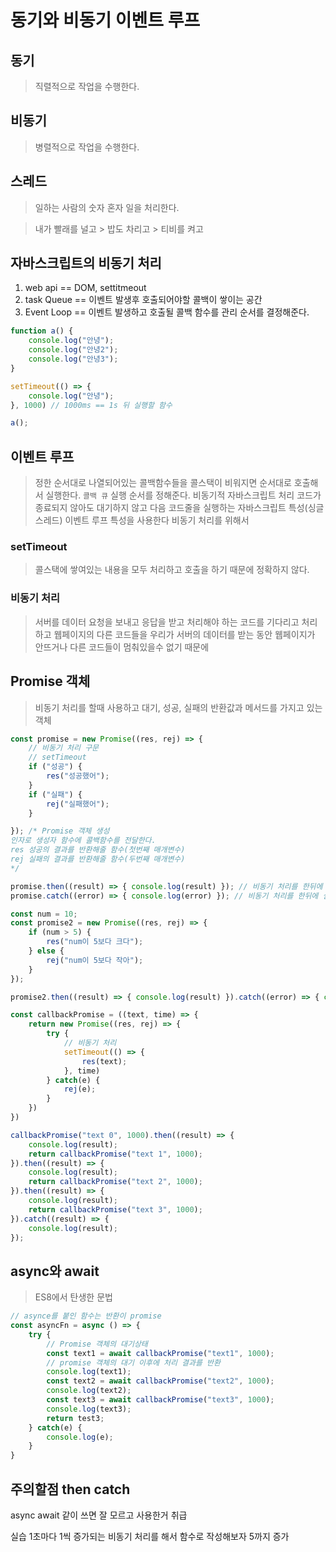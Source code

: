 # 동기와 비동기 이벤트 루프

## 동기
> 직렬적으로 작업을 수행한다.

## 비동기
> 병렬적으로 작업을 수행한다.

## 스레드
> 일하는 사람의 숫자
> 혼자 일을 처리한다.

> 내가 빨래를 널고 > 밥도 차리고 > 티비를 켜고

## 자바스크립트의 비동기 처리
1. web api == DOM, settitmeout
2. task Queue == 이벤트 발생후 호출되어야할 콜백이 쌓이는 공간
3. Event Loop == 이벤트 발생하고 호출될 콜백 함수를 관리 순서를 결정해준다.

```js
function a() {
    console.log("안녕");
    console.log("안녕2");
    console.log("안녕3");
}

setTimeout(() => {
    console.log("안녕");
}, 1000) // 1000ms == 1s 뒤 실행할 함수

a();
```

## 이벤트 루프
> 정한 순서대로 나열되어있는 콜백함수들을 콜스택이 비워지면 순서대로 호출해서 실행한다. `콜백 큐`
> 실행 순서를 정해준다.
> 비동기적 자바스크립트 처리 코드가 종료되지 않아도 대기하지 않고 다음 코드줄을 실행하는 자바스크립트 특성(싱글 스레드)
> 이벤트 루프 특성을 사용한다 비동기 처리를 위해서

### setTimeout
> 콜스택에 쌓여있는 내용을 모두 처리하고 호출을 하기 때문에 정확하지 않다.

### 비동기 처리
> 서버를 데이터 요청을 보내고 응답을 받고 처리해야 하는 코드를 기다리고 처리하고 
> 웹페이지의 다른 코드들을 우리가 서버의 데이터를 받는 동안 웹페이지가 안뜨거나 다른 코드들이 멈춰있을수 없기 때문에

## Promise 객체
> 비동기 처리를 할때 사용하고
> 대기, 성공, 실패의 반환값과 메서드를 가지고 있는 객체

```js
const promise = new Promise((res, rej) => {
    // 비동기 처리 구문
    // setTimeout
    if ("성공") {
        res("성공했어");
    }
    if ("실패") {
        rej("실패했어");
    }

}); /* Promise 객체 생성
인자로 생성자 함수에 콜백함수를 전달한다.
res 성공의 결과를 반환해줄 함수(첫번째 매개변수)
rej 실패의 결과를 반환해줄 함수(두번째 매개변수)
*/

promise.then((result) => { console.log(result) }); // 비동기 처리를 한뒤에 성공 결과를 반환한다.
promise.catch((error) => { console.log(error) }); // 비동기 처리를 한뒤에 실패 결과를 반환한다.

const num = 10;
const promise2 = new Promise((res, rej) => {
    if (num > 5) {
        res("num이 5보다 크다");
    } else {
        rej("num이 5보다 작아");
    }
});

promise2.then((result) => { console.log(result) }).catch((error) => { console.log(error) });

const callbackPromise = ((text, time) => {
    return new Promise((res, rej) => {
        try {
            // 비동기 처리
            setTimeout(() => {
                res(text);
            }, time)
        } catch(e) {
            rej(e);
        }
    })
})

callbackPromise("text 0", 1000).then((result) => { 
    console.log(result);
    return callbackPromise("text 1", 1000);
}).then((result) => {
    console.log(result);
    return callbackPromise("text 2", 1000);
}).then((result) => {
    console.log(result);
    return callbackPromise("text 3", 1000);
}).catch((result) => {
    console.log(result);
});
```

## async와 await
> ES8에서 탄생한 문법

```js
// asynce를 붙인 함수는 반환이 promise
const asyncFn = async () => {
    try {
        // Promise 객체의 대기상태
        const text1 = await callbackPromise("text1", 1000);
        // promise 객체의 대기 이후에 처리 결과를 반환
        console.log(text1);
        const text2 = await callbackPromise("text2", 1000);
        console.log(text2);
        const text3 = await callbackPromise("text3", 1000);
        console.log(text3);
        return test3;
    } catch(e) {
        console.log(e);
    }
}
```

주의할점
then
catch
-----------------
async await
같이 쓰면 잘 모르고 사용한거 취급

실습 1초마다 1씩 증가되는 비동기 처리를 해서 함수로 작성해보자 5까지 증가